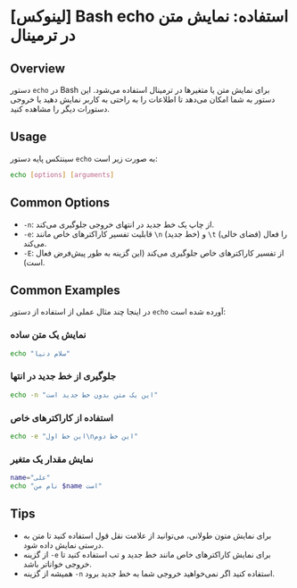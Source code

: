 # [لینوکس] Bash echo استفاده: نمایش متن در ترمینال

## Overview
دستور `echo` در Bash برای نمایش متن یا متغیرها در ترمینال استفاده می‌شود. این دستور به شما امکان می‌دهد تا اطلاعات را به راحتی به کاربر نمایش دهید یا خروجی دستورات دیگر را مشاهده کنید.

## Usage
سینتکس پایه دستور `echo` به صورت زیر است:

```bash
echo [options] [arguments]
```

## Common Options
- `-n`: از چاپ یک خط جدید در انتهای خروجی جلوگیری می‌کند.
- `-e`: قابلیت تفسیر کاراکترهای خاص مانند `\n` (خط جدید) و `\t` (فضای خالی) را فعال می‌کند.
- `-E`: از تفسیر کاراکترهای خاص جلوگیری می‌کند (این گزینه به طور پیش‌فرض فعال است).

## Common Examples
در اینجا چند مثال عملی از استفاده از دستور `echo` آورده شده است:

### نمایش یک متن ساده
```bash
echo "سلام دنیا"
```

### جلوگیری از خط جدید در انتها
```bash
echo -n "این یک متن بدون خط جدید است"
```

### استفاده از کاراکترهای خاص
```bash
echo -e "این خط اول\nاین خط دوم"
```

### نمایش مقدار یک متغیر
```bash
name="علی"
echo "نام من $name است"
```

## Tips
- برای نمایش متون طولانی، می‌توانید از علامت نقل قول استفاده کنید تا متن به درستی نمایش داده شود.
- از گزینه `-e` برای نمایش کاراکترهای خاص مانند خط جدید و تب استفاده کنید تا خروجی خواناتر باشد.
- همیشه از گزینه `-n` استفاده کنید اگر نمی‌خواهید خروجی شما به خط جدید برود.